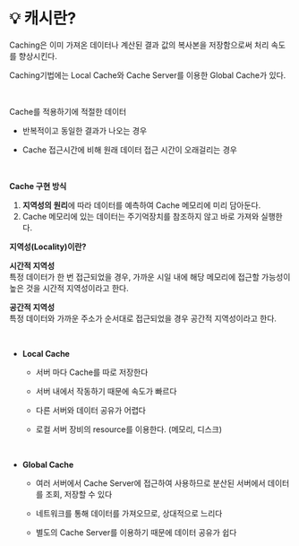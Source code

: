 # 💡 **캐시란?**

Caching은 이미 가져온 데이터나 계산된 결과 값의 복사본을 저장함으로써 처리 속도를 향상시킨다.

Caching기법에는 Local Cache와 Cache Server를 이용한 Global Cache가 있다.

<br>

Cache를 적용하기에 적절한 데이터

- 반복적이고 동일한 결과가 나오는 경우
  
- Cache 접근시간에 비해 원래 데이터 접근 시간이 오래걸리는 경우

<br>

**Cache 구현 방식**
1. **지역성의 원리**에 따라 데이터를 예측하여 Cache 메모리에 미리 담아둔다.
2. Cache 메모리에 있는 데이터는 주기억장치를 참조하지 않고 바로 가져와 실행한다.

  **지역성(Locality)이란?** 

  **시간적 지역성** <br>
  특정 데이터가 한 번 접근되었을 경우, 가까운 시일 내에 해당 메모리에 접근할 가능성이 높은 것을 시간적 지역성이라고 한다.

  **공간적 지역성** <br>
  특정 데이터와 가까운 주소가 순서대로 접근되었을 경우 공간적 지역성이라고 한다.
  
 <br>
 

- **Local Cache**

  - 서버 마다 Cache를 따로 저장한다
  
  - 서버 내에서 작동하기 때문에 속도가 빠르다

  - 다른 서버와 데이터 공유가 어렵다

  - 로컬 서버 장비의 resource를 이용한다. (메모리, 디스크)

<br>

- **Global Cache**

  - 여러 서버에서 Cache Server에 접근하여 사용하므로 분산된 서버에서 데이터를 조회, 저장할 수 있다

  - 네트워크를 통해 데이터를 가져오므로, 상대적으로 느리다

  - 별도의 Cache Server를 이용하기 때문에 데이터 공유가 쉽다
